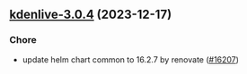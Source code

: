 

## [kdenlive-3.0.4](https://github.com/truecharts/charts/compare/kdenlive-3.0.3...kdenlive-3.0.4) (2023-12-17)

### Chore

- update helm chart common to 16.2.7 by renovate ([#16207](https://github.com/truecharts/charts/issues/16207))
  
  